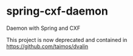 # spring-cxf-daemon
Daemon with Spring and CXF

This project is now deprecated and contained in https://github.com/taimos/dvalin
